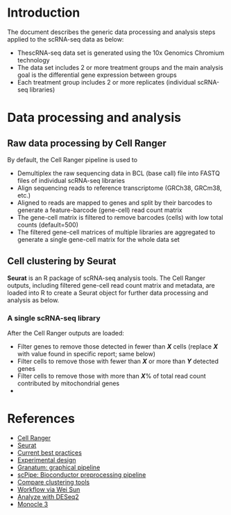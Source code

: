 
# Introduction

The document describes the generic data processing and analysis steps applied to the scRNA-seq data as below:

  - ThescRNA-seq data set is generated using the 10x Genomics Chromium technology
  - The data set includes 2 or more treatment groups and the main analysis goal is the differential gene expression between groups
  - Each treatment group includes 2 or more replicates (individual scRNA-seq libraries) 

# Data processing and analysis

## Raw data processing by Cell Ranger

By default, the Cell Ranger pipeline is used to

  - Demultiplex the raw sequencing data in BCL (base call) file into FASTQ files of individual scRNA-seq libraries
  - Align sequencing reads to reference transcriptome (GRCh38, GRCm38, etc.)
  - Aligned to reads are mapped to genes and split by their barcodes to generate a feature-barcode (gene-cell) read count matrix
  - The gene-cell matrix is filtered to remove barcodes (cells) with low total counts (default=500)
  - The filtered gene-cell matrices of multiple libraries are aggregated to generate a single gene-cell matrix for the whole data set

## Cell clustering by Seurat

**Seurat** is an R package of scRNA-seq analysis tools. The Cell Ranger outputs, including filtered gene-cell read count matrix and metadata, are loaded into R to create a Seurat object for further data processing and analysis as below.

### A single scRNA-seq library

After the Cell Ranger outputs are loaded:

  - Filter genes to remove those detected in fewer than ***X*** cells (replace ***X*** with value found in specific report; same below)
  - Filter cells to remove those with fewer than ***X*** or more than ***Y*** detected genes
  - Filter cells to remove those with more than ***X***% of total read count contributed by mitochondrial genes
  - 



# References

  - [Cell Ranger](https://support.10xgenomics.com/single-cell-gene-expression/software/overview/welcome)
  - [Seurat](https://satijalab.org/seurat/)
  - [Current best practices](https://www.embopress.org/doi/full/10.15252/msb.20188746)
  - [Experimental design](https://academic.oup.com/bfg/article/17/4/233/4604806)
  - [Granatum: graphical pipeline](https://genomemedicine.biomedcentral.com/articles/10.1186/s13073-017-0492-3)
  - [scPipe: Bioconductor preprocessing pipeline](https://journals.plos.org/ploscompbiol/article?id=10.1371/journal.pcbi.1006361)
  - [Compare clustering tools](https://www.ncbi.nlm.nih.gov/pmc/articles/PMC6124389.2)
  - [Workflow via Wei Sun](http://research.fhcrc.org/content/dam/stripe/sun/software/scRNAseq/scRNAseq.html)
  - [Analyze with DESeq2](http://bioconductor.org/packages/devel/bioc/vignettes/DESeq2/inst/doc/DESeq2.html)
  - [Monocle 3](https://cole-trapnell-lab.github.io/monocle3/)

